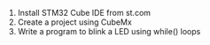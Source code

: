 1. Install STM32 Cube IDE from st.com
2. Create a project using CubeMx
3. Write a program to blink a LED using while() loops

